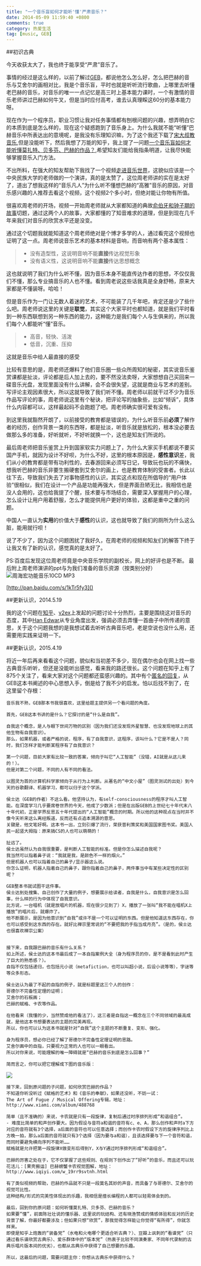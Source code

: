 ```yaml
---
title: "一个音乐盲如何才能听'懂'严肃音乐？"
date: 2014-05-09 11:59:40 +0800
comments: true
category: 热爱生活
tag: [music, GEB]
---
```


##初识古典

今天收获太大了，我也终于能享受“严肃”音乐了。

事情的经过是这么样的，以前了解过[GEB][]，都说他怎么怎么好，怎么把巴赫的音乐与艾舍尔的画相对比，我是个音乐盲，平时也就是听听流行歌曲，上哪里去听懂老巴赫的音乐，对音乐的唯一一点记忆是高三时上基本能力课时，一个有激情的音乐老师讲过巴赫如何牛叉，但是当时应付高考，谁去认真理睬这60分的基本能力呀。

现在作为一个程序员，职业习惯让我对任务事情都有刨根问题的兴趣，想弄明白它的本质到底是怎么样的，现在这个疑惑跑到了音乐身上。为什么我就不能“听懂”巴赫音乐中所表达出的意境呢，是我没有乐理知识嘛，为了这个我还下载了[宋大叔教音乐][songdashu],但是没能听下，然后我想了万能的知乎，我上提了一问题[一个音乐盲如何才能听懂莫扎特、贝多芬、巴赫的作品？][zhihu],希望知友们能给我指条明道，让我尽快能够掌握音乐入门方法。

不出所料，在强大的知友帮助下我找了一个视频[走进音乐世界][goto-music]，这貌似应该是一个中央民族大学的老师做的一个演讲，真的是太赞了，这位周老师讲的实在是太好了，道出了想我这样的“音乐凡人”为什么听不懂想巴赫的“高雅”音乐的原因，对音乐感兴趣的人推荐去看这个视频，这个视频2个多小时，但绝对能让你物有所值。

很喜欢周老师的开场，视频一开始周老师就从大家都知道的典故[俞伯牙和钟子期的故事][gaoshanliushui]切题，通过这两个人的故事，大家都懂的了知音难求的道理，但是到现在几千年来我们对音乐的欣赏水平还是没变。 

通过这个切题我就能知道这个周老师绝对是个博才多学的人，通过看完这个视频也证明了这一点。周老师说音乐艺术的基本材料是音响，而音响有两个基本属性：

>- 没有造型性，这说明音响不能**直接**传达视觉形象
>- 没有语义性，这说明音响不能**直接**传达思想概念

 这也就说明了我们为什么听不懂，因为音乐本身不能直传达作者的思想，不仅仅我们不懂，那么专业搞音乐的人也不懂。看到周老说这些话我真是全身舒畅，原来大家都是不懂装呀。哈哈！

但是音乐作为一门让无数人着迷的艺术，不可能装了几千年吧，肯定还是少了些什么吧。周老师说这里的关键是**联觉**，其实这个大家平时也都知道，就是我们平时看到一种东西联想到另一种东西的能力，这种能力是我们每个人与生俱来的，所以我们每个人都能听“懂”音乐。

>- 高音，轻快、活泼
>- 低音，沉重、压抑

这就是音乐中给人最直接的感受

比较有意思的是，周老师还爆料了他们音乐圈一些众所周知的秘密，其实说音乐鉴赏课都是扯淡，评论都是后人加上去的，要不然没法卖呀，大家想想自己买回来一碟音乐光盘，发现里面没有什么讲解，会不会很失望，这就是商业与艺术的差别。写评论主观因素很大，所以这就导致了我们听不懂。周老师以前就干过不少为音乐作品写评论的事，周老师说这里有个秘诀，把评论写的抽象些，比如“倾诉”，具体什么内容都可以，这样最起码不会跑题了吧。周老师确实很可爱有没有。

到这里我就豁然开朗了，以前接受的教育都是错误的，为什么听音乐前**必须**了解作者的经历，创作背景一类的东西呀，都是扯淡，听音乐就是放松的，根本没必要去做那么多的准备，好听就听，不好听就换一个，这也是知友们所说的。

最后周老师把音乐鉴赏上升到国家软实力问题上了，为什么大家买手机都说不要买国产手机，就因为设计不好呗，为什么不好，这里的根本原因是，**感性意识**差，我们从小的教育都是带有功利性的，去春游回来必须写日记，导致玩也玩的不痛快，想我听巴赫的音乐非要生搬硬套到艾舍尔的画上，也是教育体制的受害者。长此以往下去，导致我们失去了对事物感性的认识，其实这点和现在所倡导的“用户体验”很相似，我们在设计一个产品是功能再强大，但是界面丑陋无比，我相信也是没人会用的，这也给我提了个醒，技术要与市场结合，需要深入掌握用户的心理，怎么设计让用户用着舒服，怎么才能提供用户更好的体验，这都是重中之重的问题。

中国人一直认为**实用**的价值大于**感性**的认识，这也就导致了我们的厕所为什么这么脏，能用就行呗！

说了不少了，因为这个问题困扰了我好久，在周老师的视频和知友们的解答下终于让我又有了新的认识，感觉真的是太好了。

PS:百度后发现这位周老师竟是中央音乐学院的副校长，网上的好评也是不断。
最后附上周老师演讲的ppt与为我们准备的音乐资源（按类别分好）
<img src="http://img03.taobaocdn.com/imgextra/i3/581166664/TB2m4K_apXXXXX5XXXXXXXXXXXX_!!581166664.png" alt="周海宏功能音乐10CD MP3"/>

[http://pan.baidu.com/s/1kTr5fy3]()

##更新认识，2014.5.19

我的这个问题在[知乎][zhihu]、[v2ex](http://v2ex.com/t/111959)上发起的问题讨论十分热烈，主要是围绕这对音乐的态度，其中[Han Edwar][han-edwar]从专业角度出发，强调必须去弄懂一首曲子中所传递的意思，关于这个问题我想的是我想试着去听听古典音乐吧，老是空说也没什么用，还需要用实践来证明一下。

##更新认识，2015.4.19

将近一年后再来看看这个问题，貌似和当初差不多少，现在偶尔也会在网上找一些古典音乐听听，但还是没能听出感觉，看来我的路还很长。这个问题在知乎上有了875个关注了，看来大家对这个问题都还蛮感兴趣的。其中有个[匿名的回复](http://www.zhihu.com/question/23698905/answer/34179234)，从GEB这本书阐述的中心思想入手，倒是给了我不少的启发。怕以后找不到了，在这里留个存根：

    音乐我不熟，GEB那本书我很喜欢，这里给题主提供另一个看问题的角度。

    首先，GEB这本书讲的是什么？它探讨的是“什么是自我”。

    自我这个概念，是人与眼下世间万物的区别（因为我们还没发现外星智慧、也没发现地球上的其他生物有自我意识）。
    那么，如果机器，或者严格的说，程序，有了自我意识，这程序，该叫什么？它是不是人？同时，我们怎样才能判断某程序有了自我意识？

    第一个问题，目前大家有比较一致的答案，倾向于叫它“人工智能”（没错，AI就是从这儿来的！）。
    但是对第二个问题，不同的人有不同的看法。

    以图灵为首的计算机科学家倾向于从行为上判断。从著名的“中文小屋”（图灵测试的出处）到今天的谷歌翻译、机器学习，都可以归于这个学派。

    侯士达（GEB的作者）不这么看。他坚持认为，有self-consciousness的程序才叫人工智能。在深度学习几乎要席卷世界的今天，他成了少数派；但是在出版GEB的上世纪七十年代末八十年代初，正是学界反思五十年代提出的“人工智能”概念的时期。所以他的这种观点在当时并不像今天听来这么离经叛道，反而还有点追本溯源的意思。
    关键是，他文笔好啊。这本书一出，立刻引爆了流行，荣获普利策奖和美国国家图书奖。美国人民一起竖大拇指：原来搞CS的人也可以萌萌的！

    扯远了。
    侯士达虽然认为自我很重要，是判断人工智能的标准。但是你怎么描述自我呢？
    我当然可以指着鼻子说：“我就是我，是颜色不一样的烟火。”
    但是机器人也可以指着自己的鼻子/显示器这么说。
    你怎么证明，机器人指着自己的鼻子，跟你指着自己的鼻子，两件事当中有某些决定性的区别呢？

    GEB整本书就试图干这件事。
    侯士达到处搜集、自己创作了大量的例子，想要展示给读者，自我是什么，自我意识是怎么回事，什么样的行为中体现了自我意识。
    比方说，一台唱机（就是放唱片的机器，现在很少见到了）X，播放了一张叫“我不能在唱机X上播放”的唱片后，就爆炸了。
    他不断展示，是因为他意识到“自我”或许不是一个可以证明的东西。但是他知道这东西存在，你也可以感受到这东西的存在。就好比禅宗里常说的“不要把我的手指当成月亮”。（是的，侯士达也很喜欢禅宗公案）


    接下来，自我跟巴赫的音乐有什么关系？
    如上所述，侯士达的这本书最后成了一本自指案例大全（身为程序员的你，是不是看到此时产生了巨大的熟悉感？）。
    自指不仅包括递归，也包括元小说（metafiction，也可以叫超小说，后设小说等等），字谜等等众多形态。

    侯士达认为最了不起的自指的例子，就是标题里这三个人的创作：
    哥德尔不完备性定理的证明；
    艾舍尔的石板画；
    巴赫的赋格、卡农等作品。

    在他看来（我懂的少，当然赞成他的看法了），这三者是自指这一概念在三个不同领域的最高成就，是他这本书想要表达的主题的完美再现。
    所以，你也可以认为这本书就是针对“自我”这个主题的不断重复、变形、强化。

    身为程序员，想必你已经了解了哥德尔不完备性定理证明的思路。
    艾舍尔画中的自指，只要视力正常的人也可以一眼看出。
    所以对你来说，可能理解的唯一障碍就是“巴赫的音乐到底是怎么回事？”

    简而言之，你可以把它理解成下图的音乐版：

![](http://pic3.zhimg.com/77d179b8f09b769a35cbd1f26f44bfa6_r.jpg)

    接下来，回到原问题的子问题，如何欣赏巴赫的作品？
    不知道你听没听过《赋格的艺术》和《音乐的奉献》，如果还没听，不妨一试：
    The Art of Fugue / Musical Offering专辑，地址：http://www.xiami.com/album/488768

    简单（且不准确的）来说，卡农就是只有一段旋律，复制后通过时序排列形成“和谐组合”。
    - 难度比简单的和声创作要大。因为假设与音符a和谐的音符有c、e、A，那么创作和声时a下方对应的音符就有3个选择，a后面的音符也可以任意选择；而创作卡农时假设下方的旋律序列比上方晚一拍，那么a后面的音符就只有3个选择（因为要与a和谐），且该选择要与下一个音符和谐，而同时要避免横向序列不能听……
    赋格就是允许把第一段旋律X做变形后得到Y，X与Y通过时序排列形成“和谐组合”。

    巴赫的厉害之处在于，它不仅掌握了这些规则、在规则下创作出了“好听”的音乐，而且还可以玩花活儿：[果壳搬运] 巴赫螃蟹卡农视觉图解，地址：http://www.iqiyi.com/w_19rr9svtnh.html

    有了类似视频的帮助，巴赫的作品就不只是一段莫名其妙的声音，而具备了与哥德尔、艾舍尔的视觉可比性。
    这种结构/形式的完美性体现出的乐趣，我相信是擅长编程的人都可以轻易体会到的。

    最后，回到你的原问题：如何听懂莫扎特、贝多芬、巴赫的音乐？
    如果要“懂”，前面陈壮壮说的懂乐器、这里说的玩结构、还有晓渔赞成的情感体验和反对的历史背景了解，你最好都要涉及；但如果只想“欣赏”，那我觉得怎样能让你觉得“有所得”，你就怎样来。
    即使是知乎上炮轰的“装备党”（水电和火电哪个更适合听古典？）、豆瓣上讽刺的“看谱党”（只通过看乐谱欣赏古典乐）、爱乐群体中的“版本党”（热衷于比较不同演奏家、不同年代录制的古典乐唱片版本间的优劣），也都从古典乐中获得了自己想要的乐趣。

    所以，这最后的问题，需要问题主你：你想从古典乐中获得什么？



[GEB]: http://book.douban.com/subject/1291204/
[songdashu]: http://www.56.com/w43/album-aid-8156170.html
[zhihu]: http://www.zhihu.com/question/23698905
[goto-music]: http://www.tudou.com/programs/view/6ULRRxqmBFM/
[gaoshanliushui]: http://baike.baidu.com/view/42504.htm?fr=aladdin#2
[han-edwar]: http://www.zhihu.com/people/han-edward
